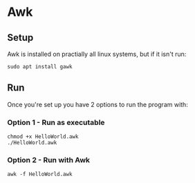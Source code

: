 # Awk

## Setup

Awk is installed on practially all linux systems, but if it isn't run:
```
sudo apt install gawk
```

## Run

Once you're set up you have 2 options to run the program with:

### Option 1 - Run as executable
```
chmod +x HelloWorld.awk
./HelloWorld.awk
```

### Option 2 - Run with Awk
```
awk -f HelloWorld.awk
```
